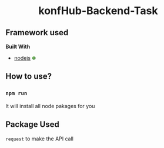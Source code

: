 <h1 align="center"><strong>konfHub-Backend-Task</strong></h1>

## Framework used

<b>Built With</b>

- [nodejs](https://nodejs.org/en/) <code><img height="10" src="https://raw.githubusercontent.com/github/explore/80688e429a7d4ef2fca1e82350fe8e3517d3494d/topics/nodejs/nodejs.png"></code>

## How to use?

### `npm run`

It will install all node pakages for you

## Package Used

`request` to make the API call
